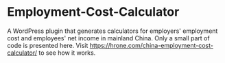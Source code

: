 # Employment-Cost-Calculator

A WordPress plugin that generates calculators for employers' employment cost and employees' net income in mainland China. 
Only a small part of code is presented here. Visit https://hrone.com/china-employment-cost-calculator/ to see how it works.
